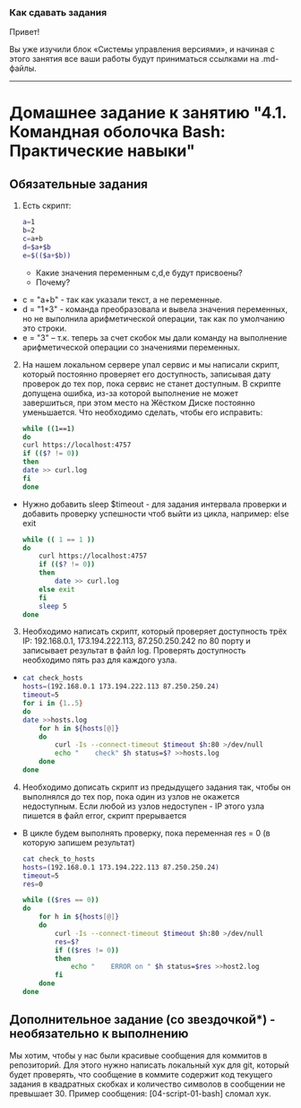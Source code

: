 ### Как сдавать задания

Привет! 

Вы уже изучили блок «Системы управления версиями», и начиная с этого занятия все ваши работы будут приниматься ссылками на .md-файлы.

---


# Домашнее задание к занятию "4.1. Командная оболочка Bash: Практические навыки"

## Обязательные задания

1. Есть скрипт:
	```bash
	a=1
	b=2
	c=a+b
	d=$a+$b
	e=$(($a+$b))
	```
	* Какие значения переменным c,d,e будут присвоены?
	* Почему?


* c = "a+b" - так как указали текст, а не переменные.
* d = "1+3" - команда преобразовала и вывела значения переменных, но не выполнила арифметической операции, так как по умолчанию это строки.
* e = "3" – т.к. теперь за счет скобок мы дали команду на выполнение арифметической операции со значениями переменных.

2. На нашем локальном сервере упал сервис и мы написали скрипт, который постоянно проверяет его доступность, записывая дату проверок до тех пор, пока сервис не станет доступным. В скрипте допущена ошибка, из-за которой выполнение не может завершиться, при этом место на Жёстком Диске постоянно уменьшается. Что необходимо сделать, чтобы его исправить:
	```bash
	while ((1==1)
	do
	curl https://localhost:4757
	if (($? != 0))
	then
	date >> curl.log
	fi
	done
	```

* Нужно добавить sleep $timeout - для задания интервала проверки и добавить проверку успешности чтоб выйти из цикла, например: else exit
    ```bash
    while (( 1 == 1 ))
    do
        curl https://localhost:4757
        if (($? != 0))
        then
            date >> curl.log
        else exit
        fi
        sleep 5
    done
    ```

3. Необходимо написать скрипт, который проверяет доступность трёх IP: 192.168.0.1, 173.194.222.113, 87.250.250.242 по 80 порту и записывает результат в файл log. Проверять доступность необходимо пять раз для каждого узла.

* 
    ```bash
    cat check_hosts
    hosts=(192.168.0.1 173.194.222.113 87.250.250.24)
    timeout=5
    for i in {1..5}
    do
    date >>hosts.log
        for h in ${hosts[@]}
        do
            curl -Is --connect-timeout $timeout $h:80 >/dev/null
            echo "    check" $h status=$? >>hosts.log
        done
    done
     ```

4. Необходимо дописать скрипт из предыдущего задания так, чтобы он выполнялся до тех пор, пока один из узлов не окажется недоступным. Если любой из узлов недоступен - IP этого узла пишется в файл error, скрипт прерывается

* В цикле будем выполнять проверку, пока переменная res = 0 (в которую запишем результат)

    ```bash
    cat check_to_hosts
    hosts=(192.168.0.1 173.194.222.113 87.250.250.24)
    timeout=5
    res=0
	
    while (($res == 0))
    do
        for h in ${hosts[@]}
        do
            curl -Is --connect-timeout $timeout $h:80 >/dev/null
            res=$?
            if (($res != 0))
            then
                echo "    ERROR on " $h status=$res >>host2.log
            fi
        done
    done
     ```

## Дополнительное задание (со звездочкой*) - необязательно к выполнению

Мы хотим, чтобы у нас были красивые сообщения для коммитов в репозиторий. Для этого нужно написать локальный хук для git, который будет проверять, что сообщение в коммите содержит код текущего задания в квадратных скобках и количество символов в сообщении не превышает 30. Пример сообщения: \[04-script-01-bash\] сломал хук.


